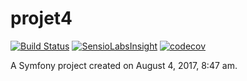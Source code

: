 projet4
=======

[![Build Status](https://travis-ci.org/marc762/projet4.svg?branch=develop)](https://travis-ci.org/marc762/projet4)
[![SensioLabsInsight](https://insight.sensiolabs.com/projects/43141ce9-236e-43e3-8230-b6d54edcdf9f/mini.png)](https://insight.sensiolabs.com/projects/43141ce9-236e-43e3-8230-b6d54edcdf9f)
[![codecov](https://codecov.io/gh/marc762/projet4/branch/develop/graph/badge.svg)](https://codecov.io/gh/marc762/projet4)

A Symfony project created on August 4, 2017, 8:47 am.
